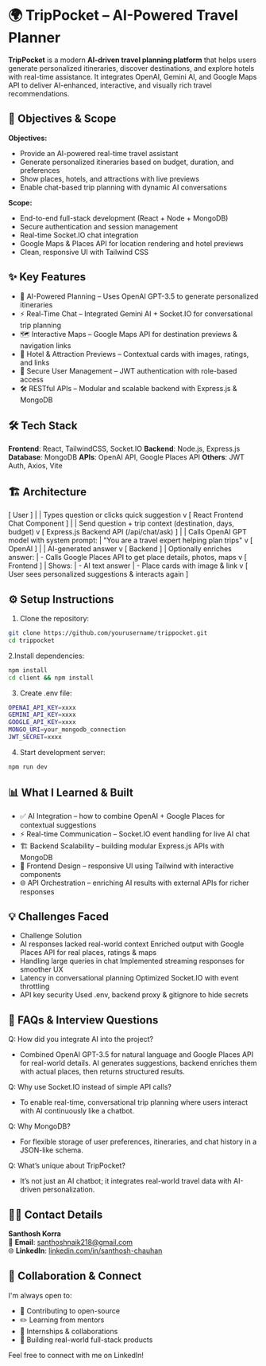 # 🌍 TripPocket – AI-Powered Travel Planner

**TripPocket** is a modern **AI-driven travel planning platform** that helps users generate personalized itineraries, discover destinations, and explore hotels with real-time assistance.
It integrates OpenAI, Gemini AI, and Google Maps API to deliver AI-enhanced, interactive, and visually rich travel recommendations.


## 🎯 Objectives & Scope

**Objectives:**
- Provide an AI-powered real-time travel assistant
- Generate personalized itineraries based on budget, duration, and preferences
- Show places, hotels, and attractions with live previews
- Enable chat-based trip planning with dynamic AI conversations

**Scope:**
- End-to-end full-stack development (React + Node + MongoDB)
- Secure authentication and session management
- Real-time Socket.IO chat integration
- Google Maps & Places API for location rendering and hotel previews
- Clean, responsive UI with Tailwind CSS

## ✨ Key Features
- 🤖 AI-Powered Planning – Uses OpenAI GPT-3.5 to generate personalized itineraries
- ⚡ Real-Time Chat – Integrated Gemini AI + Socket.IO for conversational trip planning
- 🗺️ Interactive Maps – Google Maps API for destination previews & navigation links
- 🏨 Hotel & Attraction Previews – Contextual cards with images, ratings, and links
- 🔐 Secure User Management – JWT authentication with role-based access
- 🛠 RESTful APIs – Modular and scalable backend with Express.js & MongoDB

## 🛠 Tech Stack
**Frontend**: React, TailwindCSS, Socket.IO
**Backend**: Node.js, Express.js
**Database**: MongoDB
**APIs**: OpenAI API, Google Places API
**Others**: JWT Auth, Axios, Vite

## 🏗️ Architecture  
[ User ] 
   |
   | Types question or clicks quick suggestion
   v
[ React Frontend Chat Component ]
   |
   | Send question + trip context (destination, days, budget)
   v
[ Express.js Backend API (/api/chat/ask) ]
   |
   | Calls OpenAI GPT model with system prompt:
   |  "You are a travel expert helping plan trips"
   v
[ OpenAI ]
   |
   | AI-generated answer
   v
[ Backend ] 
   | Optionally enriches answer:
   | - Calls Google Places API to get place details, photos, maps
   v
[ Frontend ]
   | Shows:
   | - AI text answer
   | - Place cards with image & link
   v
[ User sees personalized suggestions & interacts again ]

## ⚙️ Setup Instructions

1. Clone the repository:
```bash
git clone https://github.com/yourusername/trippocket.git
cd trippocket
```

2.Install dependencies:
```bash
npm install
cd client && npm install
```

3. Create .env file:
```bash
OPENAI_API_KEY=xxxx
GEMINI_API_KEY=xxxx
GOOGLE_API_KEY=xxxx
MONGO_URI=your_mongodb_connection
JWT_SECRET=xxxx
```

4. Start development server:
```bash
npm run dev
```

## 📊 What I Learned & Built
- ✅ AI Integration – how to combine OpenAI + Google Places for contextual suggestions
- ⚡ Real-time Communication – Socket.IO event handling for live AI chat
- 🏗 Backend Scalability – building modular Express.js APIs with MongoDB
- 🎨 Frontend Design – responsive UI using Tailwind with interactive components
- 🌐 API Orchestration – enriching AI results with external APIs for richer responses

## 💡 Challenges Faced
- Challenge	Solution
- AI responses lacked real-world context	Enriched output with Google Places API for real places, ratings & maps
- Handling large queries in chat	Implemented streaming responses for smoother UX
- Latency in conversational planning	Optimized Socket.IO with event throttling
- API key security	Used .env, backend proxy & gitignore to hide secrets
  
## 💬 FAQs & Interview Questions
Q: How did you integrate AI into the project?
- Combined OpenAI GPT-3.5 for natural language and Google Places API for real-world details. AI generates suggestions, backend enriches them with actual places, then returns structured results.

Q: Why use Socket.IO instead of simple API calls?
- To enable real-time, conversational trip planning where users interact with AI continuously like a chatbot.

Q: Why MongoDB?
- For flexible storage of user preferences, itineraries, and chat history in a JSON-like schema.

Q: What’s unique about TripPocket?
- It’s not just an AI chatbot; it integrates real-world travel data with AI-driven personalization.

## 🙋‍♂️ Contact Details

**Santhosh Korra**  
📧 **Email**: santhoshnaik218@gmail.com  
🌐 **LinkedIn**: [linkedin.com/in/santhosh-chauhan](https://www.linkedin.com/in/santhosh-chauhan/)


## 🤝 Collaboration & Connect

I'm always open to:

- 🌱 Contributing to open-source
- ✏️ Learning from mentors
- 💼 Internships & collaborations
- 🚀 Building real-world full-stack products

Feel free to connect with me on LinkedIn!
